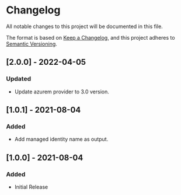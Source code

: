 # Changelog
All notable changes to this project will be documented in this file.

The format is based on [Keep a Changelog](https://keepachangelog.com/en/1.0.0/),
and this project adheres to [Semantic Versioning](https://semver.org/spec/v2.0.0.html).
## [2.0.0] - 2022-04-05
### Updated
- Update azurem provider to 3.0 version.

## [1.0.1] - 2021-08-04
### Added
- Add managed identity name as output.

## [1.0.0] - 2021-08-04
### Added
- Initial Release